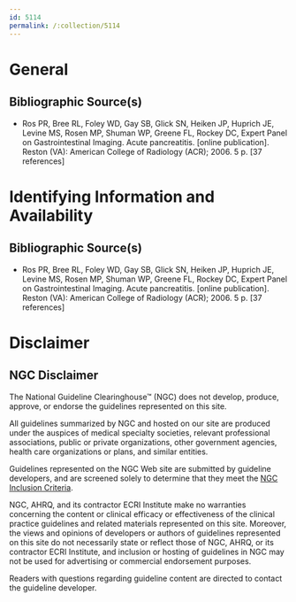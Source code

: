 ```yaml
---
id: 5114
permalink: /:collection/5114
---
```


# General

## Bibliographic Source(s)

- Ros PR, Bree RL, Foley WD, Gay SB, Glick SN, Heiken JP, Huprich JE, Levine MS, Rosen MP, Shuman WP, Greene FL, Rockey DC, Expert Panel on Gastrointestinal Imaging. Acute pancreatitis. [online publication]. Reston (VA): American College of Radiology (ACR); 2006. 5 p. [37 references]

# Identifying Information and Availability

## Bibliographic Source(s)

- Ros PR, Bree RL, Foley WD, Gay SB, Glick SN, Heiken JP, Huprich JE, Levine MS, Rosen MP, Shuman WP, Greene FL, Rockey DC, Expert Panel on Gastrointestinal Imaging. Acute pancreatitis. [online publication]. Reston (VA): American College of Radiology (ACR); 2006. 5 p. [37 references]

# Disclaimer

## NGC Disclaimer

The National Guideline Clearinghouse™ (NGC) does not develop, produce, approve, or endorse the guidelines represented on this site.

All guidelines summarized by NGC and hosted on our site are produced under the auspices of medical specialty societies, relevant professional associations, public or private organizations, other government agencies, health care organizations or plans, and similar entities.

Guidelines represented on the NGC Web site are submitted by guideline developers, and are screened solely to determine that they meet the [NGC Inclusion Criteria](/help-and-about/summaries/inclusion-criteria).

NGC, AHRQ, and its contractor ECRI Institute make no warranties concerning the content or clinical efficacy or effectiveness of the clinical practice guidelines and related materials represented on this site. Moreover, the views and opinions of developers or authors of guidelines represented on this site do not necessarily state or reflect those of NGC, AHRQ, or its contractor ECRI Institute, and inclusion or hosting of guidelines in NGC may not be used for advertising or commercial endorsement purposes.

Readers with questions regarding guideline content are directed to contact the guideline developer.

